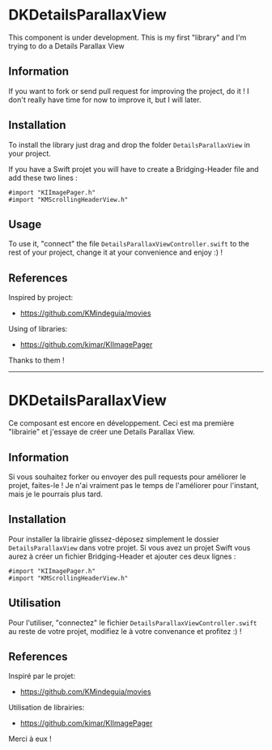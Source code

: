 # DKDetailsParallaxView

This component is under development. This is my first "library" and I'm trying to do a Details Parallax View

## Information

If you want to fork or send pull request for improving the project, do it ! 
I don't really have time for now to improve it, but I will later.

## Installation

To install the library just drag and drop the folder `DetailsParallaxView` in your project.

If you have a Swift projet you will have to create a Bridging-Header file and add these two lines :
```objc
#import "KIImagePager.h"
#import "KMScrollingHeaderView.h"
```

## Usage 

To use it, "connect" the file `DetailsParallaxViewController.swift` to the rest of your project, change it at your convenience and enjoy :) !

## References

Inspired by project: 
- https://github.com/KMindeguia/movies

Using of libraries:
- https://github.com/kimar/KIImagePager

Thanks to them !

-----

# DKDetailsParallaxView

Ce composant est encore en développement. Ceci est ma première "librairie" et j'essaye de créer une Details Parallax View.

## Information

Si vous souhaitez forker ou envoyer des pull requests pour améliorer le projet, faites-le !
Je n'ai vraiment pas le temps de l'améliorer pour l'instant, mais je le pourrais plus tard.

## Installation

Pour installer la librairie glissez-déposez simplement le dossier `DetailsParallaxView` dans votre projet.
Si vous avez un projet Swift vous aurez à créer un fichier Bridging-Header et ajouter ces deux lignes :
```objc
#import "KIImagePager.h"
#import "KMScrollingHeaderView.h"
```

## Utilisation

Pour l'utiliser, "connectez" le fichier `DetailsParallaxViewController.swift` au reste de votre projet, modifiez le à votre convenance et profitez :) !

## References

Inspiré par le projet: 
- https://github.com/KMindeguia/movies

Utilisation de librairies:
- https://github.com/kimar/KIImagePager

Merci à eux !